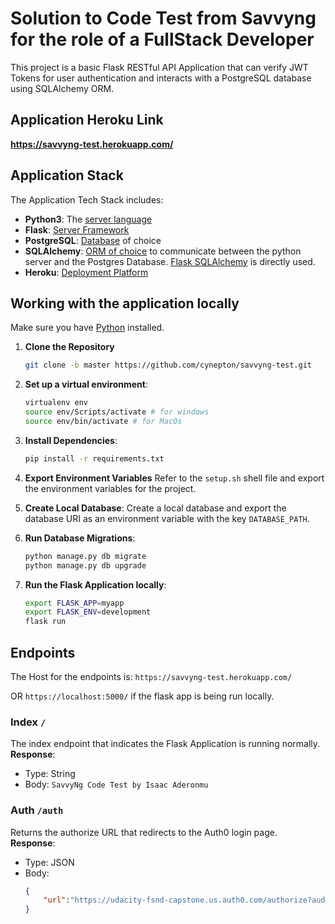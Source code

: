 # Solution to Code Test from Savvyng for the role of a FullStack Developer

This project is a basic Flask RESTful API Application that can verify JWT Tokens for user authentication and interacts with a PostgreSQL database using SQLAlchemy ORM.

## Application Heroku Link

**https://savvyng-test.herokuapp.com/**

## Application Stack

The Application Tech Stack includes:
- **Python3**: The [server language](https://www.python.org/downloads/)
- **Flask**: [Server Framework](https://flask.palletsprojects.com/en/1.1.x/)
- **PostgreSQL**: [Database](https://www.postgresql.org/) of choice
- **SQLAlchemy**: [ORM of choice](https://www.sqlalchemy.org/) to communicate between the python server and the Postgres Database. [Flask SQLAlchemy](https://flask-sqlalchemy.palletsprojects.com/en/2.x/) is directly used.
- **Heroku**: [Deployment Platform](https://www.heroku.com/)

## Working with the application locally
Make sure you have [Python](https://www.python.org/downloads/) installed.

1. **Clone the Repository**
    ```bash
    git clone -b master https://github.com/cynepton/savvyng-test.git
    ```

2. **Set up a virtual environment**:
    ```bash
    virtualenv env
    source env/Scripts/activate # for windows
    source env/bin/activate # for MacOs
    ```

3. **Install Dependencies**:
    ```bash
    pip install -r requirements.txt
    ```

4. **Export Environment Variables**
    Refer to the `setup.sh` shell file and export the environment variables for the project.

5. **Create Local Database**:
    Create a local database and export the database URI as an environment variable with the key `DATABASE_PATH`.

6. **Run Database Migrations**:
    ```bash
    python manage.py db migrate
    python manage.py db upgrade
    ```

7. **Run the Flask Application locally**:
    ```bash
    export FLASK_APP=myapp
    export FLASK_ENV=development
    flask run
    ```

## Endpoints
The Host for the endpoints is:
`https://savvyng-test.herokuapp.com/`

OR
`https://localhost:5000/` if the flask app is being run locally.

### Index `/`

The index endpoint that indicates the Flask Application is running normally.<br>
**Response**:<br>
- Type: String
- Body:
    `SavvyNg Code Test by Isaac Aderonmu`

### Auth `/auth`

Returns the authorize URL that redirects to the Auth0 login page.<br>
**Response**:<br>
- Type: JSON
- Body:
    ```json
    {
        "url":"https://udacity-fsnd-capstone.us.auth0.com/authorize?audience=casting_agency&response_type=token&client_id=eDxU1gLQJog9fqRGBY7kR3dO7L23QZYB&redirect_uri=https://fsnd-capstone-cynepton.herokuapp.com/"
    }
    ```
